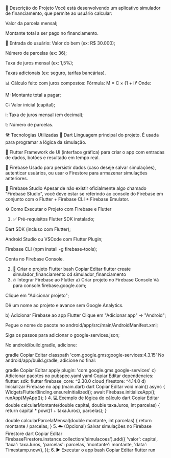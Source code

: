 📱 Descrição do Projeto
Você está desenvolvendo um aplicativo simulador de financiamento, que permite ao usuário calcular:

Valor da parcela mensal;

Montante total a ser pago no financiamento.

🧮 Entrada do usuário:
Valor do bem (ex: R$ 30.000);

Número de parcelas (ex: 36);

Taxa de juros mensal (ex: 1,5%);

Taxas adicionais (ex: seguro, tarifas bancárias).

📊 Cálculo feito com juros compostos:
Fórmula:
M = C × (1 + i)ᵗ
Onde:

M: Montante total a pagar;

C: Valor inicial (capital);

i: Taxa de juros mensal (em decimal);

t: Número de parcelas.

🛠️ Tecnologias Utilizadas
🔹 Dart
Linguagem principal do projeto. É usada para programar a lógica da simulação.

🔹 Flutter
Framework de UI (interface gráfica) para criar o app com entradas de dados, botões e resultado em tempo real.

🔹 Firebase
Usado para persistir dados (caso deseje salvar simulações), autenticar usuários, ou usar o Firestore para armazenar simulações anteriores.

🔹 Firebase Studio
Apesar de não existir oficialmente algo chamado "Firebase Studio", você deve estar se referindo ao console do Firebase em conjunto com o Flutter + Firebase CLI + Firebase Emulator.

⚙️ Como Executar o Projeto com Firebase e Flutter
1. ✅ Pré-requisitos
Flutter SDK instalado;

Dart SDK (incluso com Flutter);

Android Studio ou VSCode com Flutter Plugin;

Firebase CLI (npm install -g firebase-tools);

Conta no Firebase Console.

2. 🧪 Criar o projeto Flutter
bash
Copiar
Editar
flutter create simulador_financiamento
cd simulador_financiamento
3. 🔥 Integrar Firebase ao Flutter
a) Criar projeto no Firebase Console
Vá para console.firebase.google.com;

Clique em "Adicionar projeto";

Dê um nome ao projeto e avance sem Google Analytics.

b) Adicionar Firebase ao app Flutter
Clique em "Adicionar app" → "Android";

Pegue o nome do pacote no android/app/src/main/AndroidManifest.xml;

Siga os passos para adicionar o google-services.json;

No android/build.gradle, adicione:

gradle
Copiar
Editar
classpath 'com.google.gms:google-services:4.3.15'
No android/app/build.gradle, adicione no final:

gradle
Copiar
Editar
apply plugin: 'com.google.gms.google-services'
c) Adicionar pacotes no pubspec.yaml
yaml
Copiar
Editar
dependencies:
  flutter:
    sdk: flutter
  firebase_core: ^2.30.0
  cloud_firestore: ^4.14.0
d) Inicializar Firebase no app (main.dart)
dart
Copiar
Editar
void main() async {
  WidgetsFlutterBinding.ensureInitialized();
  await Firebase.initializeApp();
  runApp(MyApp());
}
4. 💻 Exemplo de lógica do cálculo
dart
Copiar
Editar
double calcularMontante(double capital, double taxaJuros, int parcelas) {
  return capital * pow((1 + taxaJuros), parcelas);
}

double calcularParcelaMensal(double montante, int parcelas) {
  return montante / parcelas;
}
5. ☁️ (Opcional) Salvar simulações no Firebase Firestore
dart
Copiar
Editar
FirebaseFirestore.instance.collection('simulacoes').add({
  'valor': capital,
  'taxa': taxaJuros,
  'parcelas': parcelas,
  'montante': montante,
  'data': Timestamp.now(),
});
6. ▶️ Executar o app
bash
Copiar
Editar
flutter run
